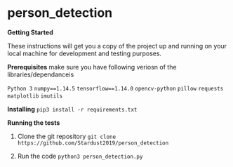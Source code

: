 # person_detection

**Getting Started**

These instructions will get you a copy of the project up and running on your local machine for development and testing purposes.

**Prerequisites**
make sure you have following veriosn of the libraries/dependanceis 

`Python 3`
`numpy==1.14.5`
`tensorflow==1.14.0`
`opencv-python`
`pillow`
`requests`
`matplotlib`
`imutils`

**Installing**
`pip3 install -r requirements.txt`

**Running the tests**

1. Clone the git repository 
`git clone https://github.com/Stardust2019/person_detection`

2. Run the code 
`python3 person_detection.py`
